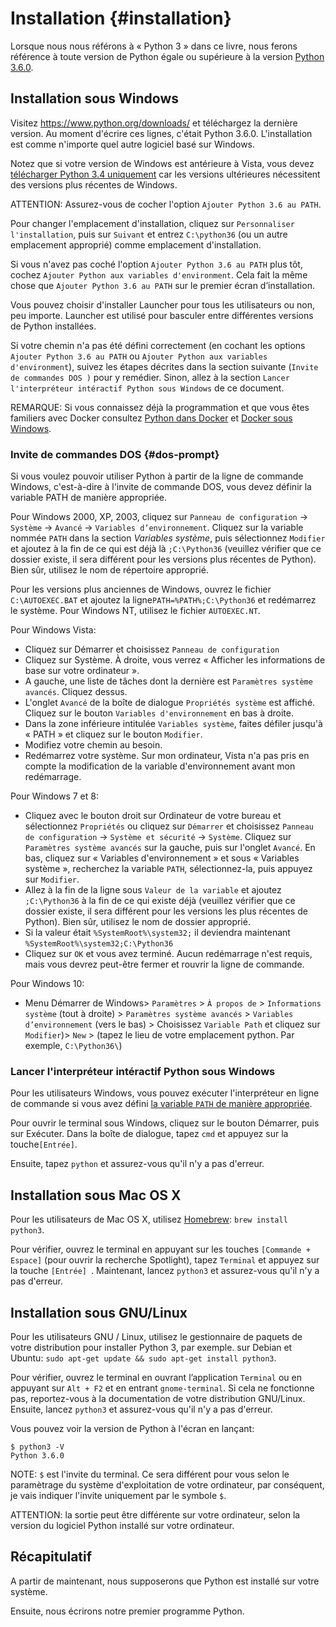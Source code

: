 # Installation {#installation}

Lorsque nous nous référons à « Python 3 » dans ce livre, nous ferons référence à toute version de Python égale ou supérieure à la version [Python 3.6.0](https://www.python.org/downloads/).

## Installation sous Windows

Visitez https://www.python.org/downloads/ et téléchargez la dernière version. Au moment d'écrire ces lignes, c'était Python 3.6.0.
L'installation est comme n'importe quel autre logiciel basé sur Windows.

Notez que si votre version de Windows est antérieure à Vista, vous devez [télécharger Python 3.4 uniquement](https://www.python.org/downloads/windows/) car les versions ultérieures nécessitent des versions plus récentes de Windows.

ATTENTION: Assurez-vous de cocher l'option `Ajouter Python 3.6 au PATH`.

Pour changer l'emplacement d'installation, cliquez sur `Personnaliser l'installation`, puis sur `Suivant` et entrez `C:\python36` (ou un autre emplacement approprié) comme emplacement d'installation.

Si vous n'avez pas coché l'option `Ajouter Python 3.6 au PATH` plus tôt, cochez `Ajouter Python aux variables d'environment`. Cela fait la même chose que `Ajouter Python 3.6 au PATH` sur le premier écran d’installation.

Vous pouvez choisir d'installer Launcher pour tous les utilisateurs ou non, peu importe. Launcher est utilisé pour basculer entre différentes versions de Python installées.

Si votre chemin n'a pas été défini correctement (en cochant les options `Ajouter Python 3.6 au PATH` ou `Ajouter Python aux variables d'environment`), suivez les étapes décrites dans la section suivante (`Invite de commandes DOS )` pour y remédier. Sinon, allez à la section `Lancer l'interpréteur intéractif Python sous Windows` de ce document.

REMARQUE: Si vous connaissez déjà la programmation et que vous êtes familiers avec Docker consultez [Python dans Docker](https://hub.docker.com/_/python/) et [Docker sous Windows](https://docs.docker.com/windows/).

### Invite de commandes DOS {#dos-prompt}

Si vous voulez pouvoir utiliser Python à partir de la ligne de commande Windows, c'est-à-dire à l'invite de commande DOS, vous devez définir la variable PATH de manière appropriée.

Pour Windows 2000, XP, 2003, cliquez sur `Panneau de configuration` -> `Système` -> `Avancé` -> `Variables d’environnement`. Cliquez sur la variable nommée `PATH` dans la section _Variables système_, puis sélectionnez `Modifier` et ajoutez à la fin de ce qui est déjà là `;C:\Python36` (veuillez vérifier que ce dossier existe, il sera différent pour les versions plus récentes de Python). Bien sûr, utilisez le nom de répertoire approprié.

<!-- Le répertoire doit correspondre à la variable pythonVersion de book.json -->
Pour les versions plus anciennes de Windows, ouvrez le fichier `C:\AUTOEXEC.BAT` et ajoutez la ligne`PATH=%PATH%;C:\Python36` et redémarrez le système. Pour Windows NT, utilisez le fichier `AUTOEXEC.NT`.

Pour Windows Vista:

- Cliquez sur Démarrer et choisissez `Panneau de configuration`
- Cliquez sur Système. À droite, vous verrez « Afficher les informations de base sur votre ordinateur ».
- A gauche, une liste de tâches dont la dernière est `Paramètres système avancés`. Cliquez dessus.
- L'onglet `Avancé` de la boîte de dialogue `Propriétés système` est affiché. Cliquez sur le bouton `Variables d'environnement` en bas à droite.
- Dans la zone inférieure intitulée `Variables système`, faites défiler jusqu'à « PATH » et cliquez sur le bouton `Modifier`.
- Modifiez votre chemin au besoin.
- Redémarrez votre système. Sur mon ordinateur, Vista n'a pas pris en compte la modification de la variable d'environnement avant mon redémarrage.

Pour Windows 7 et 8:

- Cliquez avec le bouton droit sur Ordinateur de votre bureau et sélectionnez `Propriétés` ou cliquez sur `Démarrer` et choisissez `Panneau de configuration` -> `Système et sécurité` -> `Système`. Cliquez sur `Paramètres système avancés` sur la gauche, puis sur l'onglet `Avancé`. En bas, cliquez sur « Variables d'environnement » et sous « Variables système », recherchez la variable `PATH`, sélectionnez-la, puis appuyez sur `Modifier`.
- Allez à la fin de la ligne sous `Valeur de la variable` et ajoutez `;C:\Python36` à la fin de ce qui existe déjà (veuillez vérifier que ce dossier existe, il sera différent pour les versions les plus récentes de Python). Bien sûr, utilisez le nom de dossier approprié.
- Si la valeur était `%SystemRoot%\system32;` il deviendra maintenant `%SystemRoot%\system32;C:\Python36` <!-- Le répertoire doit correspondre à la variable pythonVersion de book.json -->
- Cliquez sur `OK` et vous avez terminé. Aucun redémarrage n'est requis, mais vous devrez peut-être fermer et rouvrir la ligne de commande.

Pour Windows 10:

- Menu Démarrer de Windows> `Paramètres` > `À propos de` > `Informations système` (tout à droite) > `Paramètres système avancés` > `Variables d’environnement` (vers le bas) > Choisissez `Variable Path` et cliquez sur `Modifier`)> `New` > (tapez le lieu de votre emplacement python. Par exemple, `C:\Python36\`)

### Lancer l'interpréteur intéractif Python sous Windows

Pour les utilisateurs Windows, vous pouvez exécuter l'interpréteur en ligne de commande si vous avez défini [la variable `PATH` de manière appropriée](#DOS-prompt).

Pour ouvrir le terminal sous Windows, cliquez sur le bouton Démarrer, puis sur Exécuter. Dans la boîte de dialogue, tapez `cmd` et appuyez sur la touche`[Entrée]`.

Ensuite, tapez `python` et assurez-vous qu'il n'y a pas d'erreur.

## Installation sous Mac OS X

Pour les utilisateurs de Mac OS X, utilisez [Homebrew](http://brew.sh): `brew install python3`.

Pour vérifier, ouvrez le terminal en appuyant sur les touches `[Commande + Espace]` (pour ouvrir la recherche Spotlight), tapez `Terminal` et appuyez sur la touche `[Entrée] `. Maintenant, lancez `python3` et assurez-vous qu'il n'y a pas d'erreur.

## Installation sous GNU/Linux

Pour les utilisateurs GNU / Linux, utilisez le gestionnaire de paquets de votre distribution pour installer Python 3, par exemple. sur Debian et Ubuntu: `sudo apt-get update && sudo apt-get install python3`.

Pour vérifier, ouvrez le terminal en ouvrant l’application `Terminal` ou en appuyant sur `Alt + F2` et en entrant `gnome-terminal`. Si cela ne fonctionne pas, reportez-vous à la documentation de votre distribution GNU/Linux. Ensuite, lancez `python3` et assurez-vous qu'il n'y a pas d'erreur.

Vous pouvez voir la version de Python à l'écran en lançant:

<!-- The output should match pythonVersion variable in book.json -->
```
$ python3 -V
Python 3.6.0
```

NOTE: `$` est l'invite du terminal. Ce sera différent pour vous selon le paramètrage du système d'exploitation de votre ordinateur, par conséquent, je vais indiquer l'invite uniquement par le symbole `$`.

ATTENTION: la sortie peut être différente sur votre ordinateur, selon la version du logiciel Python installé sur votre ordinateur.

## Récapitulatif

A partir de maintenant, nous supposerons que Python est installé sur votre système.

Ensuite, nous écrirons notre premier programme Python.
